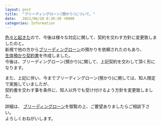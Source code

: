```yaml
---
layout: post
title:  "ブリーディングローン(預かり)について。"
date:   2021/06/20 8:30:30 +0900
categories: Information
---
```


[色々と起きた](https://note.com/mitsuaki1229/n/na6774ad225e1)ので、今後は様々な対応に関して、契約を交わす方針に変更致しましたのと。  
新規で他の方から[ブリーディングローン](/help/breeding-loan)の預かりを依頼されたのもあり、  
[生体預かり契約書](/storage/pet_sitting/contract)を作成しました。  
今後は、ブリーディングローン(預かり)に関して、上記契約を交わして頂く形になります。

また、上記に伴い、今までブリーディングローン(預かり)に関しては、知人限定で実施していましたが、  
契約書を交わす事を条件に、知人以外でも受け付けるよう方針を変更致しました。

詳細は、 [ブリーディングローン](/help/breeding-loan)を御覧の上、ご要望ありましたらご相談下さい。  
よろしくおねがいします。
